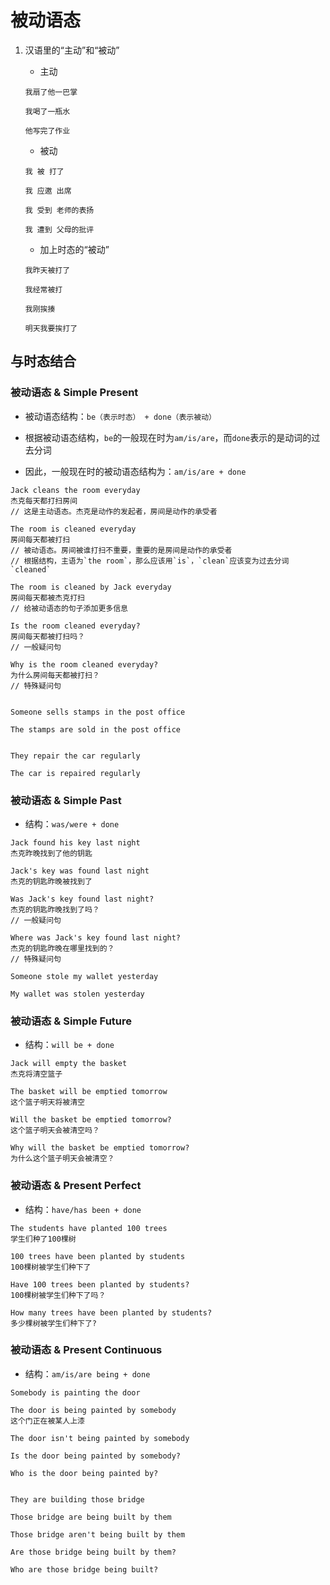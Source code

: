 # 被动语态

1. 汉语里的“主动”和“被动”

   - 主动

   ```
   我扇了他一巴掌

   我喝了一瓶水

   他写完了作业
   ```

   - 被动

   ```
   我 被 打了

   我 应邀 出席

   我 受到 老师的表扬

   我 遭到 父母的批评
   ```

   - 加上时态的“被动”

   ```
   我昨天被打了

   我经常被打

   我刚挨揍

   明天我要挨打了
   ```

## 与时态结合

### 被动语态 & Simple Present

- 被动语态结构：`be（表示时态） + done（表示被动）`

- 根据被动语态结构，`be`的一般现在时为`am/is/are`，而`done`表示的是动词的过去分词

- 因此，一般现在时的被动语态结构为：`am/is/are + done`

```
Jack cleans the room everyday
杰克每天都打扫房间
// 这是主动语态。杰克是动作的发起者，房间是动作的承受者

The room is cleaned everyday
房间每天都被打扫
// 被动语态。房间被谁打扫不重要，重要的是房间是动作的承受者
// 根据结构，主语为`the room`，那么应该用`is`，`clean`应该变为过去分词`cleaned`

The room is cleaned by Jack everyday
房间每天都被杰克打扫
// 给被动语态的句子添加更多信息

Is the room cleaned everyday?
房间每天都被打扫吗？
// 一般疑问句

Why is the room cleaned everyday?
为什么房间每天都被打扫？
// 特殊疑问句


Someone sells stamps in the post office

The stamps are sold in the post office


They repair the car regularly

The car is repaired regularly
```

### 被动语态 & Simple Past

- 结构：`was/were + done`

```
Jack found his key last night
杰克昨晚找到了他的钥匙

Jack's key was found last night
杰克的钥匙昨晚被找到了

Was Jack's key found last night?
杰克的钥匙昨晚找到了吗？
// 一般疑问句

Where was Jack's key found last night?
杰克的钥匙昨晚在哪里找到的？
// 特殊疑问句

Someone stole my wallet yesterday

My wallet was stolen yesterday
```

### 被动语态 & Simple Future

- 结构：`will be + done`

```
Jack will empty the basket
杰克将清空篮子

The basket will be emptied tomorrow
这个篮子明天将被清空

Will the basket be emptied tomorrow?
这个篮子明天会被清空吗？

Why will the basket be emptied tomorrow?
为什么这个篮子明天会被清空？
```

### 被动语态 & Present Perfect

- 结构：`have/has been + done`

```
The students have planted 100 trees
学生们种了100棵树

100 trees have been planted by students
100棵树被学生们种下了

Have 100 trees been planted by students?
100棵树被学生们种下了吗？

How many trees have been planted by students?
多少棵树被学生们种下了?
```

### 被动语态 & Present Continuous

- 结构：`am/is/are being + done`

```
Somebody is painting the door

The door is being painted by somebody
这个门正在被某人上漆

The door isn't being painted by somebody

Is the door being painted by somebody?

Who is the door being painted by?


They are building those bridge

Those bridge are being built by them

Those bridge aren't being built by them

Are those bridge being built by them?

Who are those bridge being built?
```

